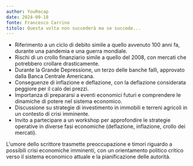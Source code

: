 ```yaml
---
author: YouRecap
date: 2024-09-18
fonte: Francesco Carrino
titolo: Questa volta non succederà ma se succede...
---
```


- Riferimento a un ciclo di debito simile a quello avvenuto 100 anni fa, durante una pandemia e una guerra mondiale.
- Rischi di un crollo finanziario simile a quello del 2008, con mercati che potrebbero crollare drasticamente.
- Durante la Grande Depressione, un terzo delle banche fallì, approvato dalla Banca Centrale Americana.
- Conseguenze di inflazione e deflazione, con la deflazione considerata peggiore per il calo dei prezzi.
- Importanza di prepararsi a eventi economici futuri e comprendere le dinamiche di potere nel sistema economico.
- Discussione su strategie di investimento in immobili e terreni agricoli in un contesto di crisi imminente.
- Invito a partecipare a un workshop per approfondire le strategie operative in diverse fasi economiche (deflazione, inflazione, crollo dei mercati).

L'umore dello scrittore trasmette preoccupazione e timori riguardo a possibili crisi economiche imminenti, con un orientamento politico critico verso il sistema economico attuale e la pianificazione delle autorità.
